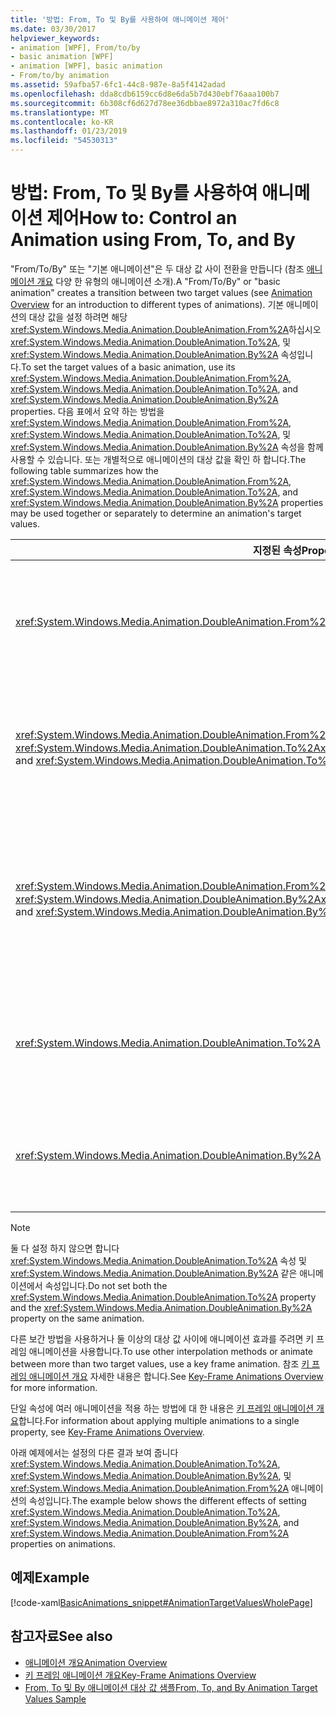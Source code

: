 ```yaml
---
title: '방법: From, To 및 By를 사용하여 애니메이션 제어'
ms.date: 03/30/2017
helpviewer_keywords:
- animation [WPF], From/to/by
- basic animation [WPF]
- animation [WPF], basic animation
- From/to/by animation
ms.assetid: 59afba57-6fc1-44c8-987e-8a5f4142adad
ms.openlocfilehash: dda8cdb6159cc6d8e6da5b7d430ebf76aaa100b7
ms.sourcegitcommit: 6b308cf6d627d78ee36dbbae8972a310ac7fd6c8
ms.translationtype: MT
ms.contentlocale: ko-KR
ms.lasthandoff: 01/23/2019
ms.locfileid: "54530313"
---
```

# <a name="how-to-control-an-animation-using-from-to-and-by"></a><span data-ttu-id="123a4-102">방법: From, To 및 By를 사용하여 애니메이션 제어</span><span class="sxs-lookup"><span data-stu-id="123a4-102">How to: Control an Animation using From, To, and By</span></span>
<span data-ttu-id="123a4-103">"From/To/By" 또는 "기본 애니메이션"은 두 대상 값 사이 전환을 만듭니다 (참조 [애니메이션 개요](../../../../docs/framework/wpf/graphics-multimedia/animation-overview.md) 다양 한 유형의 애니메이션 소개).</span><span class="sxs-lookup"><span data-stu-id="123a4-103">A "From/To/By" or "basic animation" creates a transition between two target values (see [Animation Overview](../../../../docs/framework/wpf/graphics-multimedia/animation-overview.md) for an introduction to different types of animations).</span></span> <span data-ttu-id="123a4-104">기본 애니메이션의 대상 값을 설정 하려면 해당 <xref:System.Windows.Media.Animation.DoubleAnimation.From%2A>하십시오 <xref:System.Windows.Media.Animation.DoubleAnimation.To%2A>, 및 <xref:System.Windows.Media.Animation.DoubleAnimation.By%2A> 속성입니다.</span><span class="sxs-lookup"><span data-stu-id="123a4-104">To set the target values of a basic animation, use its <xref:System.Windows.Media.Animation.DoubleAnimation.From%2A>, <xref:System.Windows.Media.Animation.DoubleAnimation.To%2A>, and <xref:System.Windows.Media.Animation.DoubleAnimation.By%2A> properties.</span></span>  <span data-ttu-id="123a4-105">다음 표에서 요약 하는 방법을 <xref:System.Windows.Media.Animation.DoubleAnimation.From%2A>, <xref:System.Windows.Media.Animation.DoubleAnimation.To%2A>, 및 <xref:System.Windows.Media.Animation.DoubleAnimation.By%2A> 속성을 함께 사용할 수 있습니다. 또는 개별적으로 애니메이션의 대상 값을 확인 하 합니다.</span><span class="sxs-lookup"><span data-stu-id="123a4-105">The following table summarizes how the <xref:System.Windows.Media.Animation.DoubleAnimation.From%2A>, <xref:System.Windows.Media.Animation.DoubleAnimation.To%2A>, and <xref:System.Windows.Media.Animation.DoubleAnimation.By%2A> properties may be used together or separately to determine an animation's target values.</span></span>  
  
|<span data-ttu-id="123a4-106">지정된 속성</span><span class="sxs-lookup"><span data-stu-id="123a4-106">Properties specified</span></span>|<span data-ttu-id="123a4-107">결과 동작</span><span class="sxs-lookup"><span data-stu-id="123a4-107">Resulting behavior</span></span>|  
|--------------------------|------------------------|  
|<xref:System.Windows.Media.Animation.DoubleAnimation.From%2A>|<span data-ttu-id="123a4-108">지정 된 값은 애니메이션이 적용 된 <xref:System.Windows.Media.Animation.DoubleAnimation.From%2A> 애니메이션 효과 줄 속성의 기준 값 또는 이전 애니메이션 속성의 이전 애니메이션이 구성 된 방식에 따라 값을 출력 합니다.</span><span class="sxs-lookup"><span data-stu-id="123a4-108">The animation progresses from the value specified by the <xref:System.Windows.Media.Animation.DoubleAnimation.From%2A> property to the base value of the property being animated or to a previous animation's output value, depending on how the previous animation is configured.</span></span>|  
|<span data-ttu-id="123a4-109"><xref:System.Windows.Media.Animation.DoubleAnimation.From%2A> 및 <xref:System.Windows.Media.Animation.DoubleAnimation.To%2A></span><span class="sxs-lookup"><span data-stu-id="123a4-109"><xref:System.Windows.Media.Animation.DoubleAnimation.From%2A> and <xref:System.Windows.Media.Animation.DoubleAnimation.To%2A></span></span>|<span data-ttu-id="123a4-110">지정 된 값은 애니메이션이 적용 된 <xref:System.Windows.Media.Animation.DoubleAnimation.From%2A> 속성에 지정 된 값을는 <xref:System.Windows.Media.Animation.DoubleAnimation.To%2A> 속성.</span><span class="sxs-lookup"><span data-stu-id="123a4-110">The animation progresses from the value specified by the <xref:System.Windows.Media.Animation.DoubleAnimation.From%2A> property to the value specified by the <xref:System.Windows.Media.Animation.DoubleAnimation.To%2A> property.</span></span>|  
|<span data-ttu-id="123a4-111"><xref:System.Windows.Media.Animation.DoubleAnimation.From%2A> 및 <xref:System.Windows.Media.Animation.DoubleAnimation.By%2A></span><span class="sxs-lookup"><span data-stu-id="123a4-111"><xref:System.Windows.Media.Animation.DoubleAnimation.From%2A> and <xref:System.Windows.Media.Animation.DoubleAnimation.By%2A></span></span>|<span data-ttu-id="123a4-112">지정 된 값은 애니메이션이 적용 된 <xref:System.Windows.Media.Animation.DoubleAnimation.From%2A> 속성의 합으로 지정 된 값을는 <xref:System.Windows.Media.Animation.DoubleAnimation.From%2A> 및 <xref:System.Windows.Media.Animation.DoubleAnimation.By%2A> 속성.</span><span class="sxs-lookup"><span data-stu-id="123a4-112">The animation progresses from the value specified by the <xref:System.Windows.Media.Animation.DoubleAnimation.From%2A> property to the value specified by the sum of the <xref:System.Windows.Media.Animation.DoubleAnimation.From%2A> and <xref:System.Windows.Media.Animation.DoubleAnimation.By%2A> properties.</span></span>|  
|<xref:System.Windows.Media.Animation.DoubleAnimation.To%2A>|<span data-ttu-id="123a4-113">속성의 기준 값에서 진행 되는 애니메이션 또는 이전 애니메이션의 값에 지정 된 값을 출력 합니다 <xref:System.Windows.Media.Animation.DoubleAnimation.To%2A> 속성입니다.</span><span class="sxs-lookup"><span data-stu-id="123a4-113">The animation progresses from the animated property's base value or a previous animation's output value to the value specified by the <xref:System.Windows.Media.Animation.DoubleAnimation.To%2A> property.</span></span>|  
|<xref:System.Windows.Media.Animation.DoubleAnimation.By%2A>|<span data-ttu-id="123a4-114">애니메이션이 적용 되는 속성의 기준 값 이나 이전 애니메이션의 출력 값을 해당 값 및 지정 된 값의 합계는 <xref:System.Windows.Media.Animation.DoubleAnimation.By%2A> 속성입니다.</span><span class="sxs-lookup"><span data-stu-id="123a4-114">The animation progresses from the base value of the property being animated or a previous animation's output value to the sum of that value and the value specified by the <xref:System.Windows.Media.Animation.DoubleAnimation.By%2A> property.</span></span>|  
  
> [!NOTE]
>  <span data-ttu-id="123a4-115">둘 다 설정 하지 않으면 합니다 <xref:System.Windows.Media.Animation.DoubleAnimation.To%2A> 속성 및 <xref:System.Windows.Media.Animation.DoubleAnimation.By%2A> 같은 애니메이션에서 속성입니다.</span><span class="sxs-lookup"><span data-stu-id="123a4-115">Do not set both the <xref:System.Windows.Media.Animation.DoubleAnimation.To%2A> property and the <xref:System.Windows.Media.Animation.DoubleAnimation.By%2A> property on the same animation.</span></span>  
  
 <span data-ttu-id="123a4-116">다른 보간 방법을 사용하거나 둘 이상의 대상 값 사이에 애니메이션 효과를 주려면 키 프레임 애니메이션을 사용합니다.</span><span class="sxs-lookup"><span data-stu-id="123a4-116">To use other interpolation methods or animate between more than two target values, use a key frame animation.</span></span> <span data-ttu-id="123a4-117">참조 [키 프레임 애니메이션 개요](../../../../docs/framework/wpf/graphics-multimedia/key-frame-animations-overview.md) 자세한 내용은 합니다.</span><span class="sxs-lookup"><span data-stu-id="123a4-117">See [Key-Frame Animations Overview](../../../../docs/framework/wpf/graphics-multimedia/key-frame-animations-overview.md) for more information.</span></span>  
  
 <span data-ttu-id="123a4-118">단일 속성에 여러 애니메이션을 적용 하는 방법에 대 한 내용은 [키 프레임 애니메이션 개요](../../../../docs/framework/wpf/graphics-multimedia/key-frame-animations-overview.md)합니다.</span><span class="sxs-lookup"><span data-stu-id="123a4-118">For information about applying multiple animations to a single property, see [Key-Frame Animations Overview](../../../../docs/framework/wpf/graphics-multimedia/key-frame-animations-overview.md).</span></span>  
  
 <span data-ttu-id="123a4-119">아래 예제에서는 설정의 다른 결과 보여 줍니다 <xref:System.Windows.Media.Animation.DoubleAnimation.To%2A>, <xref:System.Windows.Media.Animation.DoubleAnimation.By%2A>, 및 <xref:System.Windows.Media.Animation.DoubleAnimation.From%2A> 애니메이션의 속성입니다.</span><span class="sxs-lookup"><span data-stu-id="123a4-119">The example below shows the different effects of setting <xref:System.Windows.Media.Animation.DoubleAnimation.To%2A>, <xref:System.Windows.Media.Animation.DoubleAnimation.By%2A>, and <xref:System.Windows.Media.Animation.DoubleAnimation.From%2A> properties on animations.</span></span>  
  
## <a name="example"></a><span data-ttu-id="123a4-120">예제</span><span class="sxs-lookup"><span data-stu-id="123a4-120">Example</span></span>  
 [!code-xaml[BasicAnimations_snippet#AnimationTargetValuesWholePage](../../../../samples/snippets/csharp/VS_Snippets_Wpf/BasicAnimations_snippet/CS/AnimationTargetValuesExample.xaml#animationtargetvalueswholepage)]  
  
## <a name="see-also"></a><span data-ttu-id="123a4-121">참고자료</span><span class="sxs-lookup"><span data-stu-id="123a4-121">See also</span></span>
- [<span data-ttu-id="123a4-122">애니메이션 개요</span><span class="sxs-lookup"><span data-stu-id="123a4-122">Animation Overview</span></span>](../../../../docs/framework/wpf/graphics-multimedia/animation-overview.md)
- [<span data-ttu-id="123a4-123">키 프레임 애니메이션 개요</span><span class="sxs-lookup"><span data-stu-id="123a4-123">Key-Frame Animations Overview</span></span>](../../../../docs/framework/wpf/graphics-multimedia/key-frame-animations-overview.md)
- [<span data-ttu-id="123a4-124">From, To 및 By 애니메이션 대상 값 샘플</span><span class="sxs-lookup"><span data-stu-id="123a4-124">From, To, and By Animation Target Values Sample</span></span>](https://go.microsoft.com/fwlink/?LinkID=159988)
